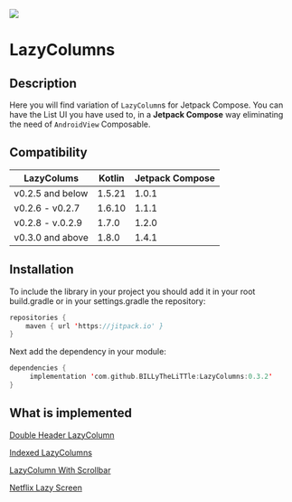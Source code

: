 [![](https://jitpack.io/v/BILLyTheLiTTle/LazyColumns.svg)](https://jitpack.io/#BILLyTheLiTTle/LazyColumns)

# LazyColumns

## Description
Here you will find variation of `LazyColumn`s for Jetpack Compose. You can have the List UI you have used to, in a **Jetpack Compose** way eliminating the need of `AndroidView` Composable.

## Compatibility
| LazyColums       | Kotlin | Jetpack Compose  |
|------------------| ------------- | ------------- |
| v0.2.5 and below | 1.5.21  | 1.0.1  |
| v0.2.6 - v0.2.7  | 1.6.10  | 1.1.1  |
| v0.2.8 - v.0.2.9 | 1.7.0  | 1.2.0  |
| v0.3.0 and above | 1.8.0  | 1.4.1  |

## Installation
To include the library in your project you should add it in your root build.gradle or in your settings.gradle the repository:
```kotlin
repositories {
	maven { url 'https://jitpack.io' }
}
```
Next add the dependency in your module:
```kotlin
dependencies {
	 implementation 'com.github.BILLyTheLiTTle:LazyColumns:0.3.2'
}
```

## What is implemented

[Double Header LazyColumn](/Guidelines/Double_Header_LazyColumn.md)


[Indexed LazyColumns](/Guidelines/Indexed_LazyColumn.md)


[LazyColumn With Scrollbar](/Guidelines/LazyColum_with_scrollbar.md)

[Netflix Lazy Screen](/Guidelines/Netflix_Lazy_Screen.md)
